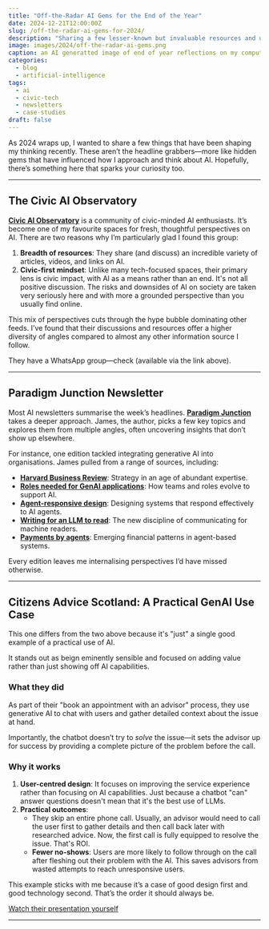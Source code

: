 ```yaml
---
title: "Off-the-Radar AI Gems for the End of the Year"
date: 2024-12-21T12:00:00Z
slug: /off-the-radar-ai-gems-for-2024/
description: "Sharing a few lesser-known but invaluable resources and use cases in AI that might have flown under your radar this year."
image: images/2024/off-the-radar-ai-gems.png
caption: an AI generatted image of end of year reflections on my computer
categories:
  - blog
  - artificial-intelligence
tags:
  - ai
  - civic-tech
  - newsletters
  - case-studies
draft: false
---
```


As 2024 wraps up, I wanted to share a few things that have been shaping my thinking recently. These aren’t the headline grabbers—more like hidden gems that have influenced how I approach and think about AI. Hopefully, there’s something here that sparks your curiosity too.

---

## The Civic AI Observatory  

[**Civic AI Observatory**](https://civicai.uk/?utm_source=substack&utm_medium=email&utm_content=share) is a community of civic-minded AI enthusiasts. It’s become one of my favourite spaces for fresh, thoughtful perspectives on AI. There are two reasons why I’m particularly glad I found this group:  

1. **Breadth of resources**: They share (and discuss) an incredible variety of articles, videos, and links on AI.  
2. **Civic-first mindset**: Unlike many tech-focused spaces, their primary lens is civic impact, with AI as a means rather than an end.  It's not all positive discussion.  The risks and downsides of AI on society are taken very seriously here and with more a grounded perspective than you usually find online.  

This mix of perspectives cuts through the hype bubble dominating other feeds. I’ve found that their discussions and resources offer a higher diversity of angles compared to almost any other information source I follow.  

They have a WhatsApp group—check (available via the link above).

---

## Paradigm Junction Newsletter  

Most AI newsletters summarise the week’s headlines. [**Paradigm Junction**](https://paradigmjunction.substack.com/) takes a deeper approach. James, the author, picks a few key topics and explores them from multiple angles, often uncovering insights that don’t show up elsewhere.  

For instance, one edition tackled integrating generative AI into organisations. James pulled from a range of sources, including:  

- [**Harvard Business Review**](https://hbr.org/2025/03/strategy-in-an-era-of-abundant-expertise?utm_source=substack&utm_medium=email): Strategy in an age of abundant expertise.  
- [**Roles needed for GenAI applications**](https://handshakefyi.substack.com/p/how-ai-will-actually-transform-work?utm_source=substack&utm_medium=email): How teams and roles evolve to support AI.  
- [**Agent-responsive design**](https://www.aitidbits.ai/p/agent-responsive-design?utm_source=substack&utm_medium=email): Designing systems that respond effectively to AI agents.  
- [**Writing for an LLM to read**](https://info.deeplearning.ai/next-gen-models-show-limited-gains-real-time-video-generation-china-ai-chips-blocked-transformer-training-streamlined-1?ecid=ACsprvvLZDfSE7fB9ZuJgc-gQKGGCL5eWZx-WK1Q6siXHInx2ZX8Wsb2OfoUVeKTQzux-RaDJ4P8&utm_campaign=The%20Batch&utm_medium=email&_hsmi=334942756&utm_content=334940276&utm_source=hs_email): The new discipline of communicating for machine readers.  
- [**Payments by agents**](https://stripe.dev/blog/adding-payments-to-your-agentic-workflows?utm_source=substack&utm_medium=email): Emerging financial patterns in agent-based systems.  

Every edition leaves me internalising perspectives I’d have missed otherwise. 

---

## Citizens Advice Scotland: A Practical GenAI Use Case  

This one differs from the two above because it's "just" a single good example of a practical use of AI.  

It stands out as beign eminently sensible and focused on adding value rather than just showing off AI capabilities.  

### What they did  

As part of their "book an appointment with an advisor" process, they use generative AI to chat with users and gather detailed context about the issue at hand.  

Importantly, the chatbot doesn’t try to *solve* the issue—it sets the advisor up for success by providing a complete picture of the problem before the call.  

### Why it works  

1. **User-centred design**: It focuses on improving the service experience rather than focusing on AI capabilities.  Just because a chatbot "can" answer questions doesn't mean that it's the best use of LLMs.
2. **Practical outcomes**:  
   - They skip an entire phone call. Usually, an advisor would need to call the user first to gather details and then call back later with researched advice. Now, the first call is fully equipped to resolve the issue.  That's ROI.
   - **Fewer no-shows**: Users are more likely to follow through on the call after fleshing out their problem with the AI. This saves advisors from wasted attempts to reach unresponsive users.  

This example sticks with me because it’s a case of good design first and good technology second. That’s the order it should always be.

[Watch their presentation yourself](https://www.youtube.com/watch?v=yURBdQ8kEz4)

---

